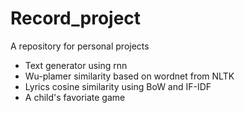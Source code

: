 # Record_project
A repository for personal projects
- Text generator using rnn
- Wu-plamer similarity based on wordnet from NLTK
- Lyrics cosine similarity using BoW and IF-IDF
- A child's favoriate game
